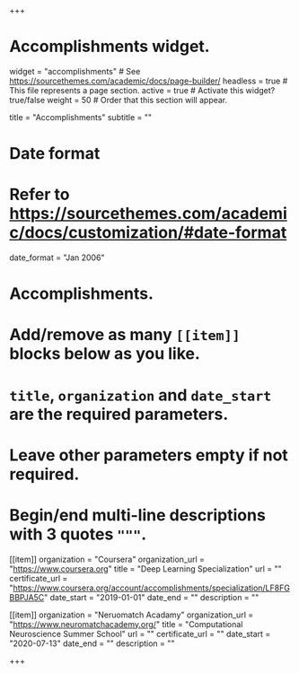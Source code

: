 +++
# Accomplishments widget.
widget = "accomplishments"  # See https://sourcethemes.com/academic/docs/page-builder/
headless = true  # This file represents a page section.
active = true  # Activate this widget? true/false
weight = 50  # Order that this section will appear.

title = "Accomplish&shy;ments"
subtitle = ""

# Date format
#   Refer to https://sourcethemes.com/academic/docs/customization/#date-format
date_format = "Jan 2006"

# Accomplishments.
#   Add/remove as many `[[item]]` blocks below as you like.
#   `title`, `organization` and `date_start` are the required parameters.
#   Leave other parameters empty if not required.
#   Begin/end multi-line descriptions with 3 quotes `"""`.

[[item]]
  organization = "Coursera"
  organization_url = "https://www.coursera.org"
  title = "Deep Learning Specialization"
  url = ""
  certificate_url = "https://www.coursera.org/account/accomplishments/specialization/LF8FGBBPJA5C"
  date_start = "2019-01-01"
  date_end = ""
  description = ""

[[item]]
  organization = "Neruomatch Acadamy"
  organization_url = "https://www.neuromatchacademy.org/"
  title = "Computational Neuroscience Summer School"
  url = ""
  certificate_url = ""
  date_start = "2020-07-13"
  date_end = ""
  description = ""

+++
